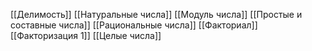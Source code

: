 [[Делимость]]
[[Натуральные числа]]
[[Модуль числа]]
[[Простые и составные числа]]
[[Рациональные числа]]
[[Факториал]]
[[Факторизация 1]]
[[Целые числа]]
